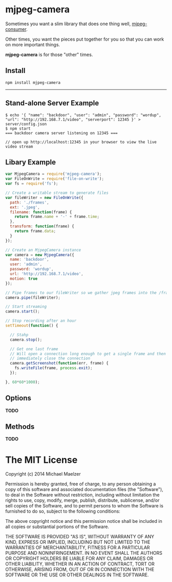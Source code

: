mjpeg-camera
============

Sometimes you want a slim library that does one thing well, [mjpeg-consumer](https://github.com/mmaelzer/mjpeg-consumer).  
  
Other times, you want the pieces put together for you so that you can work on more important things.  
  
**mjpeg-camera** is for those "other" times.


Install
-------
```
npm install mjpeg-camera
```

------------------------

Stand-alone Server Example
-------------------------
```
$ echo '{ "name": "backdoor", "user": "admin", "password": "wordup", "url": "http://192.168.7.1/video", "serverport": 12345 }' > server/config.json
$ npm start
=== backdoor camera server listening on 12345 ===

// open up http://localhost:12345 in your browser to view the live video stream
```

Libary Example
------------------------
```javascript
var MjpegCamera = require('mjpeg-camera');
var FileOnWrite = require('file-on-write');
var fs = require('fs');

// Create a writable stream to generate files
var fileWriter = new FileOnWrite({
  path: './frames',
  ext: '.jpeg',
  filename: function(frame) {
    return frame.name + '-' + frame.time;
  },
  transform: function(frame) {
    return frame.data;
  }
});

// Create an MjpegCamera instance
var camera = new MjpegCamera({
  name: 'backdoor',
  user: 'admin',
  password: 'wordup',
  url: 'http://192.168.7.1/video',
  motion: true
});

// Pipe frames to our fileWriter so we gather jpeg frames into the /frames folder
camera.pipe(fileWriter);

// Start streaming
camera.start();

// Stop recording after an hour
setTimeout(function() {

  // Stahp
  camera.stop();

  // Get one last frame
  // Will open a connection long enough to get a single frame and then
  // immediately close the connection
  camera.getScreenshot(function(err, frame) {
    fs.writeFile(frame, process.exit);
  });

}, 60*60*1000);
```

Options
-------

**TODO**


Methods
-------

**TODO**


The MIT License
===============

Copyright (c) 2014 Michael Maelzer

Permission is hereby granted, free of charge, to any person obtaining a copy
of this software and associated documentation files (the "Software"), to deal
in the Software without restriction, including without limitation the rights
to use, copy, modify, merge, publish, distribute, sublicense, and/or sell
copies of the Software, and to permit persons to whom the Software is
furnished to do so, subject to the following conditions:

The above copyright notice and this permission notice shall be included in
all copies or substantial portions of the Software.

THE SOFTWARE IS PROVIDED "AS IS", WITHOUT WARRANTY OF ANY KIND, EXPRESS OR
IMPLIED, INCLUDING BUT NOT LIMITED TO THE WARRANTIES OF MERCHANTABILITY,
FITNESS FOR A PARTICULAR PURPOSE AND NONINFRINGEMENT. IN NO EVENT SHALL THE
AUTHORS OR COPYRIGHT HOLDERS BE LIABLE FOR ANY CLAIM, DAMAGES OR OTHER
LIABILITY, WHETHER IN AN ACTION OF CONTRACT, TORT OR OTHERWISE, ARISING FROM,
OUT OF OR IN CONNECTION WITH THE SOFTWARE OR THE USE OR OTHER DEALINGS IN
THE SOFTWARE.